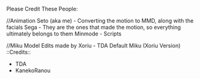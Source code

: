 Please Credit These People:

//Animation
Seto (aka me) - Converting the motion to MMD, along with the facials
Sega - They are the ones that made the motion, so everything ultimately belongs to them
Minmode - Scripts

//Miku Model
Edits made by Xoriu - TDA Default Miku (Xoriu Version)
::Credits::
* TDA
* KanekoRanou
